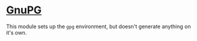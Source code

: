 # [GnuPG](https://wiki.archlinux.org/index.php/GnuPG)

This module sets up the `gpg` environment, but doesn't generate anything
on it's own.
